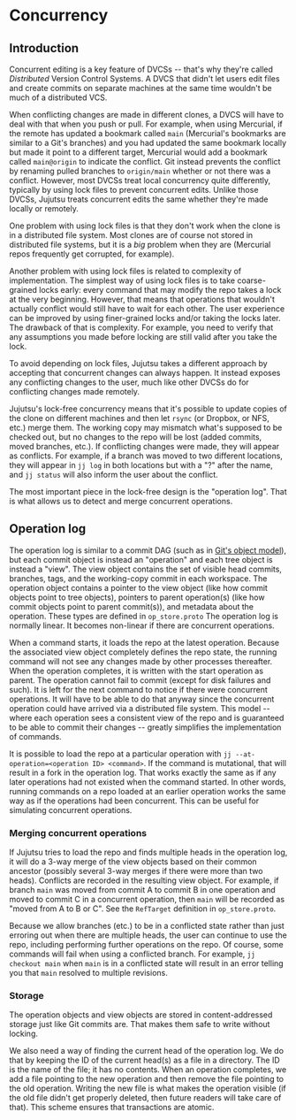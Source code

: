 # Concurrency

## Introduction

Concurrent editing is a key feature of DVCSs -- that's why they're called
*Distributed* Version Control Systems. A DVCS that didn't let users edit files
and create commits on separate machines at the same time wouldn't be much of a
distributed VCS.

When conflicting changes are made in different clones, a DVCS will have to deal
with that when you push or pull. For example, when using Mercurial, if the
remote has updated a bookmark called `main` (Mercurial's bookmarks are similar
to a Git's branches) and you had updated the same bookmark locally but made it
point to a different target, Mercurial would add a bookmark called `main@origin`
to indicate the conflict. Git instead prevents the conflict by renaming pulled
branches to `origin/main` whether or not there was a conflict. However, most
DVCSs treat local concurrency quite differently, typically by using lock files
to prevent concurrent edits. Unlike those DVCSs, Jujutsu treats concurrent edits
the same whether they're made locally or remotely.

One problem with using lock files is that they don't work when the clone is in a
distributed file system. Most clones are of course not stored in distributed
file systems, but it is a *big* problem when they are (Mercurial repos
frequently get corrupted, for example).

Another problem with using lock files is related to complexity of
implementation. The simplest way of using lock files is to take coarse-grained
locks early: every command that may modify the repo takes a lock at the very
beginning. However, that means that operations that wouldn't actually conflict
would still have to wait for each other. The user experience can be improved by
using finer-grained locks and/or taking the locks later. The drawback of that is
complexity. For example, you need to verify that any assumptions you made before
locking are still valid after you take the lock.

To avoid depending on lock files, Jujutsu takes a different approach by
accepting that concurrent changes can always happen. It instead exposes any
conflicting changes to the user, much like other DVCSs do for conflicting
changes made remotely.

Jujutsu's lock-free concurrency means that it's possible to update copies of the
clone on different machines and then let `rsync` (or Dropbox, or NFS, etc.)
merge them. The working copy may mismatch what's supposed to be checked out, but
no changes to the repo will be lost (added commits, moved branches, etc.). If
conflicting changes were made, they will appear as conflicts. For example, if a
branch was moved to two different locations, they will appear in `jj log` in
both locations but with a "?" after the name, and `jj status` will also inform
the user about the conflict.

The most important piece in the lock-free design is the "operation log". That is
what allows us to detect and merge concurrent operations.

## Operation log

The operation log is similar to a commit DAG (such as in
[Git's object model](https://git-scm.com/book/en/v2/Git-Internals-Git-Objects)),
but each commit object is instead an "operation" and each tree object is instead
a "view". The view object contains the set of visible head commits, branches,
tags, and the working-copy commit in each workspace. The operation object
contains a pointer to the view object (like how commit objects point to tree
objects), pointers to parent operation(s) (like how commit objects point to
parent commit(s)), and metadata about the operation. These types are defined in
`op_store.proto` The operation log is normally linear. It becomes non-linear if
there are concurrent operations.

When a command starts, it loads the repo at the latest operation. Because the
associated view object completely defines the repo state, the running command
will not see any changes made by other processes thereafter. When the operation
completes, it is written with the start operation as parent. The operation
cannot fail to commit (except for disk failures and such). It is left for the
next command to notice if there were concurrent operations. It will have to be
able to do that anyway since the concurrent operation could have arrived via a
distributed file system. This model -- where each operation sees a consistent
view of the repo and is guaranteed to be able to commit their changes -- greatly
simplifies the implementation of commands.

It is possible to load the repo at a particular operation with
`jj --at-operation=<operation ID> <command>`. If the command is mutational, that
will result in a fork in the operation log. That works exactly the same as if
any later operations had not existed when the command started. In other words,
running commands on a repo loaded at an earlier operation works the same way as
if the operations had been concurrent. This can be useful for simulating
concurrent operations.

### Merging concurrent operations

If Jujutsu tries to load the repo and finds multiple heads in the operation log,
it will do a 3-way merge of the view objects based on their common ancestor
(possibly several 3-way merges if there were more than two heads). Conflicts are
recorded in the resulting view object. For example, if branch `main` was moved
from commit A to commit B in one operation and moved to commit C in a concurrent
operation, then `main` will be recorded as "moved from A to B or C". See the
`RefTarget` definition in `op_store.proto`.

Because we allow branches (etc.) to be in a conflicted state rather than just
erroring out when there are multiple heads, the user can continue to use the
repo, including performing further operations on the repo. Of course, some
commands will fail when using a conflicted branch. For example,
`jj checkout main` when `main` is in a conflicted state will result in an error
telling you that `main` resolved to multiple revisions.

### Storage

The operation objects and view objects are stored in content-addressed storage
just like Git commits are. That makes them safe to write without locking.

We also need a way of finding the current head of the operation log. We do that
by keeping the ID of the current head(s) as a file in a directory. The ID is the
name of the file; it has no contents. When an operation completes, we add a file
pointing to the new operation and then remove the file pointing to the old
operation. Writing the new file is what makes the operation visible (if the old
file didn't get properly deleted, then future readers will take care of that).
This scheme ensures that transactions are atomic.
